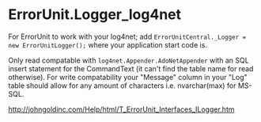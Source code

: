﻿# ErrorUnit.Logger_log4net
For ErrorUnit to work with your log4net; add `ErrorUnitCentral._Logger = new ErrorUnitLogger();` where your application start code is.

Only read compatable with `log4net.Appender.AdoNetAppender` with an SQL insert statement for the CommandText (it can't find the table name for read otherwise).
For write compatability your "Message" column in your "Log" table should allow for any amount of characters i.e. nvarchar(max) for MS-SQL.

http://johngoldinc.com/Help/html/T_ErrorUnit_Interfaces_ILogger.htm